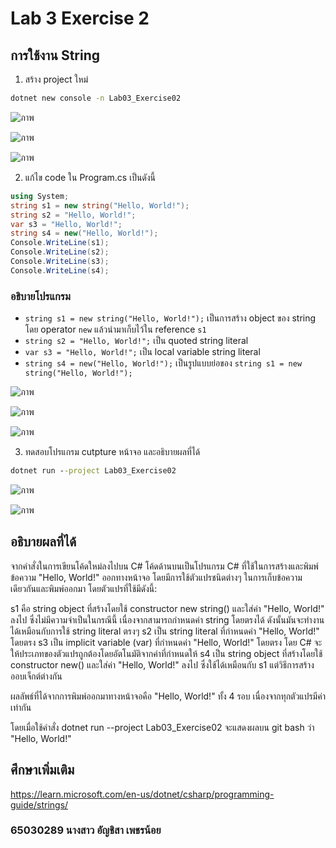# Lab 3 Exercise 2

## การใช้งาน String  

1. สร้าง project ใหม่

```cmd
dotnet new console -n Lab03_Exercise02
```
![ภาพ](https://github.com/AnchisaPhetnoi/03376836-OOP-2566-Lab-03/assets/144197034/a297ad19-6440-491f-9e53-76c27db5c47e)

![ภาพ](https://github.com/AnchisaPhetnoi/03376836-OOP-2566-Lab-03/assets/144197034/874cb79c-0fb9-4af8-b145-d8b3f9d4198d)

![ภาพ](https://github.com/AnchisaPhetnoi/03376836-OOP-2566-Lab-03/assets/144197034/bc5ffaa8-f588-40d3-9be2-b66bdecb0003)

2. แก้ไข code ใน Program.cs เป็นดังนี้

```cs
using System;
string s1 = new string("Hello, World!");
string s2 = "Hello, World!";
var s3 = "Hello, World!";
string s4 = new("Hello, World!");
Console.WriteLine(s1);
Console.WriteLine(s2);
Console.WriteLine(s3);
Console.WriteLine(s4);
```

### อธิบายโปรแกรม

- `string s1 = new string("Hello, World!");` เป็นการสร้าง object ของ string โดย operator `new` แล้วนำมาเก็บไว้ใน reference `s1`
- `string s2 = "Hello, World!";` เป็น quoted string literal
- `var s3 = "Hello, World!";`  เป็น local variable string literal
- `string s4 = new("Hello, World!");` เป็นรูปแบบย่อของ `string s1 = new string("Hello, World!");`




![ภาพ](https://github.com/AnchisaPhetnoi/03376836-OOP-2566-Lab-03/assets/144197034/26db43e8-5c04-4c46-a6e3-e8d21ba6c727)

![ภาพ](https://github.com/AnchisaPhetnoi/03376836-OOP-2566-Lab-03/assets/144197034/accc5bfb-cbb3-484b-a2d0-0a199b9f3e9b)

![ภาพ](https://github.com/AnchisaPhetnoi/03376836-OOP-2566-Lab-03/assets/144197034/008960a3-4524-4284-a920-3244bc7d6b83)




3. ทดสอบโปรแกรม cutpture หน้าจอ และอธิบายผลที่ได้

```cmd
dotnet run --project Lab03_Exercise02
```
![ภาพ](https://github.com/AnchisaPhetnoi/03376836-OOP-2566-Lab-03/assets/144197034/d7b97538-d009-4486-8645-0c1907c02013)

![ภาพ](https://github.com/AnchisaPhetnoi/03376836-OOP-2566-Lab-03/assets/144197034/0430a0bd-3179-4c8a-a079-db814846dfa6)

## อธิบายผลที่ได้
จากคำสั่งในการเขียนโค้ดใหม่ลงไปบน C# 
โค้ดด้านบนเป็นโปรแกรม C# ที่ใช้ในการสร้างและพิมพ์ข้อความ "Hello, World!" ออกทางหน้าจอ โดยมีการใช้ตัวแปรชนิดต่างๆ ในการเก็บข้อความเดียวกันและพิมพ์ออกมา โดยตัวแปรที่ใช้มีดังนี้:

   s1 คือ string object ที่สร้างโดยใช้ constructor new string() และใส่ค่า "Hello, World!" ลงไป ซึ่งไม่มีความจำเป็นในกรณีนี้ เนื่องจากสามารถกำหนดค่า string โดยตรงได้ ดังนั้นมันจะทำงานได้เหมือนกับการใช้ string literal ตรงๆ
    s2 เป็น string literal ที่กำหนดค่า "Hello, World!" โดยตรง
    s3 เป็น implicit variable (var) ที่กำหนดค่า "Hello, World!" โดยตรง โดย C# จะให้ประเภทของตัวแปรถูกต้องโดยอัตโนมัติจากค่าที่กำหนดให้
    s4 เป็น string object ที่สร้างโดยใช้ constructor new() และใส่ค่า "Hello, World!" ลงไป ซึ่งใช้ได้เหมือนกับ s1 แต่วิธีการสร้างออบเจ็กต์ต่างกัน

ผลลัพธ์ที่ได้จากการพิมพ์ออกมาทางหน้าจอคือ "Hello, World!" ทั้ง 4 รอบ เนื่องจากทุกตัวแปรมีค่าเท่ากัน

โดยเมื่อใช้คำสั่ง dotnet run --project Lab03_Exercise02 จะแสดงผลบน git bash ว่า "Hello, World!"



## ศึกษาเพิ่มเติม

<https://learn.microsoft.com/en-us/dotnet/csharp/programming-guide/strings/>

### 65030289 นางสาว อัญชิสา เพชรน้อย



